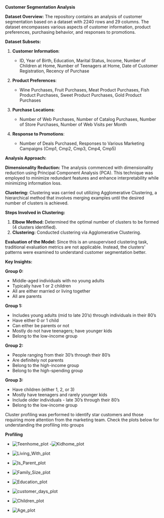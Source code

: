 **Customer Segmentation Analysis**

**Dataset Overview:**
The repository contains an analysis of customer segmentation based on a dataset with 2240 rows and 29 columns. The dataset encompasses various aspects of customer information, product preferences, purchasing behavior, and responses to promotions.

**Dataset Subsets:**

1. **Customer Information**: 
   - ID, Year of Birth, Education, Marital Status, Income, Number of Children at Home, Number of Teenagers at Home, Date of Customer Registration, Recency of Purchase

2. **Product Preferences**:
   - Wine Purchases, Fruit Purchases, Meat Product Purchases, Fish Product Purchases, Sweet Product Purchases, Gold Product Purchases

3. **Purchase Locations**:
   - Number of Web Purchases, Number of Catalog Purchases, Number of Store Purchases, Number of Web Visits per Month

4. **Response to Promotions**:
   - Number of Deals Purchased, Responses to Various Marketing Campaigns (Cmp1, Cmp2, Cmp3, Cmp4, Cmp5)

**Analysis Approach:**

**Dimensionality Reduction:**
The analysis commenced with dimensionality reduction using Principal Component Analysis (PCA). This technique was employed to minimize redundant features and enhance interpretability while minimizing information loss.

**Clustering:**
Clustering was carried out utilizing Agglomerative Clustering, a hierarchical method that involves merging examples until the desired number of clusters is achieved.

**Steps Involved in Clustering:**

1. **Elbow Method:** Determined the optimal number of clusters to be formed (4 clusters identified).
2. **Clustering:** Conducted clustering via Agglomerative Clustering.

**Evaluation of the Model:**
Since this is an unsupervised clustering task, traditional evaluation metrics are not applicable. Instead, the clusters' patterns were examined to understand customer segmentation better.

**Key Insights:**

**Group 0:**
- Middle-aged individuals with no young adults
- Typically have 1 or 2 children
- All are either married or living together
- All are parents 

**Group 1:**
- Includes young adults (mid to late 20’s) through individuals in their 80’s
- Have either 0 or 1 child
- Can either be parents or not
- Mostly do not have teenagers; have younger kids
- Belong to the low-income group

**Group 2:**
- People ranging from their 30’s through their 80’s
- Are definitely not parents
- Belong to the high-income group
- Belong to the high-spending group

**Group 3:**
- Have children (either 1, 2, or 3)
- Mostly have teenagers and rarely younger kids
- Include older individuals - late 30’s through their 80’s
- Belong to the low-income group

Cluster profiling was performed to identify star customers and those requiring more attention from the marketing team.
Check the plots below for understanding the profiling into groups

**Profiling**

- ![Teenhome_plot](https://github.com/makoli20/customer_segmentation/assets/128938502/107b0b8d-745d-424f-bcc2-8eab4a1f6856)
-![Kidhome_plot](https://github.com/makoli20/customer_segmentation/assets/128938502/dd138fd4-304b-4249-b17c-efa97d7acf0a)

- ![Living_With_plot](https://github.com/makoli20/customer_segmentation/assets/128938502/125c1fb2-82cd-4ca0-8645-2d442072980e)
- ![Is_Parent_plot](https://github.com/makoli20/customer_segmentation/assets/128938502/93350479-d0c9-492f-a497-b4f616168e6a)
- ![Family_Size_plot](https://github.com/makoli20/customer_segmentation/assets/128938502/633a7019-9ea1-4025-a1d9-39090641c894)
- ![Education_plot](https://github.com/makoli20/customer_segmentation/assets/128938502/ad0d8cb3-eed9-47f9-9686-e9a4f883d2ad)
- ![customer_days_plot](https://github.com/makoli20/customer_segmentation/assets/128938502/ce79d41b-80fe-46ab-8fc5-a8e8ec5fd27a)
- ![Children_plot](https://github.com/makoli20/customer_segmentation/assets/128938502/3ff06eeb-02ee-42ca-8845-8d10fc7243d8)
- ![Age_plot](https://github.com/makoli20/customer_segmentation/assets/128938502/40251e4d-3892-4c29-b663-081ad991b964)

  








